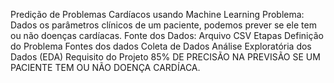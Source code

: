 Predição de Problemas Cardíacos usando Machine Learning
Problema: Dados os parâmetros clínicos de um paciente, podemos prever se ele tem ou não doenças cardíacas.
Fonte dos Dados: Arquivo CSV
Etapas
Definição do Problema
Fontes dos dados
Coleta de Dados
Análise Exploratória dos Dados (EDA)
Requisito do Projeto
85% DE PRECISÃO NA PREVISÃO SE UM PACIENTE TEM OU NÃO DOENÇA CARDÍACA.
